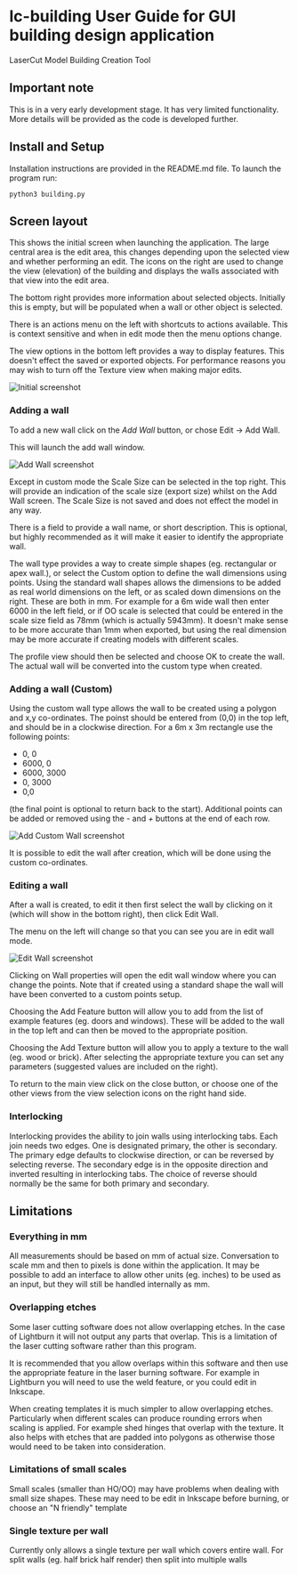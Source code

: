 # lc-building User Guide for GUI building design application
LaserCut Model Building Creation Tool

## Important note
This is in a very early development stage. It has very limited functionality.
More details will be provided as the code is developed further.


## Install and Setup
Installation instructions are provided in the README.md file. 
To launch the program run:

    python3 building.py 
    

## Screen layout

This shows the initial screen when launching the application. The large central area is the edit area, this changes depending upon the selected view and whether performing an edit. The icons on the right are used to change the view (elevation) of the building and displays the walls associated with that view into the edit area. 

The bottom right provides more information about selected objects. Initially this is empty, but will be populated when a wall or other object is selected. 

There is an actions menu on the left with shortcuts to actions available. This is context sensitive and when in edit mode then the menu options change. 

The view options in the bottom left provides a way to display features. This doesn't effect the saved or exported objects. For performance reasons you may wish to turn off the Texture view when making major edits. 

![Initial screenshot](initialscreen.png "LC Building designer application window")


### Adding a wall

To add a new wall click on the _Add Wall_ button, or chose Edit -> Add Wall.

This will launch the add wall window.

![Add Wall screenshot](addwall.png "Add Wall window")

Except in custom mode the Scale Size can be selected in the top right. This will provide an indication of the scale size (export size) whilst on the Add Wall screen. The Scale Size is not saved and does not effect the model in any way.

There is a field to provide a wall name, or short description. This is optional, but highly recommended as it will make it easier to identify the appropriate wall. 

The wall type provides a way to create simple shapes (eg. rectangular or apex wall.), or select the Custom option to define the wall dimensions using points. Using the standard wall shapes allows the dimensions to be added as real world dimensions on the left, or as scaled down dimensions on the right. These are both in mm. For example for a 6m wide wall then enter 6000 in the left field, or if OO scale is selected that could be entered in the scale size field as 78mm (which is actually 5943mm). It doesn't make sense to be more accurate than 1mm when exported, but using the real dimension may be more accurate if creating models with different scales.

The profile view should then be selected and choose OK to create the wall. The actual wall will be converted into the custom type when created.

### Adding a wall (Custom)

Using the custom wall type allows the wall to be created using a polygon and x,y co-ordinates. The poinst should be entered from (0,0) in the top left, and should be in a clockwise direction. For a 6m x 3m rectangle use the following points:

* 0, 0
* 6000, 0
* 6000, 3000
* 0, 3000
* 0,0

(the final point is optional to return back to the start).
Additional points can be added or removed using the _-_ and _+_ buttons at the end of each row.

![Add Custom Wall screenshot](addcustomwall.png "Add Custom Wall window")

It is possible to edit the wall after creation, which will be done using the custom co-ordinates.



### Editing a wall

After a wall is created, to edit it then first select the wall by clicking on it (which will show in the bottom right), then click Edit Wall. 

The menu on the left will change so that you can see you are in edit wall mode.


![Edit Wall screenshot](editwall.png "Edit Wall")

Clicking on Wall properties will open the edit wall window where you can change the points. Note that if created using a standard shape the wall will have been converted to a custom points setup.


Choosing the Add Feature button will allow you to add from the list of example features (eg. doors and windows). These will be added to the wall in the top left and can then be moved to the appropriate position. 

Choosing the Add Texture button will allow you to apply a texture to the wall (eg. wood or brick). After selecting the appropriate texture you can set any parameters (suggested values are included on the right). 

To return to the main view click on the close button, or choose one of the other views from the view selection icons on the right hand side.


### Interlocking

Interlocking provides the ability to join walls using interlocking tabs. Each join needs two edges. One is designated primary, the other is secondary. The primary edge defaults to clockwise direction, or can be reversed by selecting reverse. The secondary edge is in the opposite direction and inverted resulting in interlocking tabs. The choice of reverse should normally be the same for both primary and secondary.

    
    
## Limitations

### Everything in mm
All measurements should be based on mm of actual size.
Conversation to scale mm and then to pixels is done within the
application. It may be possible to add an interface to allow 
other units (eg. inches) to be used as an input, but they will
still be handled internally as mm.

### Overlapping etches
Some laser cutting software does not allow overlapping etches.
In the case of Lightburn it will not output any parts that overlap.
This is a limitation of the laser cutting software rather than this 
program.

It is recommended that you allow overlaps within this software and
then use the appropriate feature in the laser burning software. 
For example in Lightburn you will need to use the weld feature, or
you could edit in Inkscape. 

When creating templates it is much simpler to allow overlapping etches. 
Particularly when different scales can produce rounding errors when scaling
is applied.
For example shed hinges that overlap with the texture. It also helps with
etches that are padded into polygons as otherwise those would need to be
taken into consideration.

### Limitations of small scales
Small scales (smaller than HO/OO) may have problems when dealing with small
size shapes. These may need to be edit in Inkscape before burning, or choose
an "N friendly" template

### Single texture per wall
Currently only allows a single texture per wall which covers entire wall.
For split walls (eg. half brick half render) then split into multiple walls
